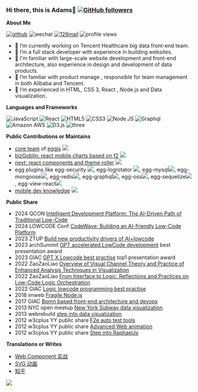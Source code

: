 ### Hi there, this is Adams👋 [![GitHub followers](https://img.shields.io/github/followers/jtyjty99999?label=Follow&style=social)](https://github.com/jtyjty99999)

**About Me** 

[![github](https://img.shields.io/badge/-jtyjty99999-%23323031?style=flat&logo=github)](https://github.com/jtyjty99999)
![wechat](https://img.shields.io/badge/-jtyjty99999-%23323031?style=flat&logo=wechat)
<a href="mailto:jtyjty99999@126.com"><img src="https://img.shields.io/badge/-jtyjty99999@126.com-%23323031?style=flat&logo=gmail" alt="126mail" /></a>
![profile views](https://komarev.com/ghpvc/?username=jtyjty99999&style=flat)

- 🔭 I’m currently working on Tencent Healthcare big data front-end team.
- 🌱 I’m a full stack developer with experience in building websites.
- 👯 I'm familiar with large-scale website development and front-end architecture, also experience in design and development of data products.
- 🤔 I’m familiar with product manage , responsible for team management in both Alibaba and Tencent.
- 💬 I’m experienced in HTML, CSS 3, React , Node.js and Data visualization.

**Languages and Frameworks**

  ![JavaScript](https://img.shields.io/badge/-JavaScript-black?style=plastic&logo=javascript)
  ![React](https://img.shields.io/badge/-React-3b2e5a?style=plastic&logo=react)
  ![HTML5](https://img.shields.io/badge/-HTML5-E34F26?style=plastic&logo=html5&logoColor=white)
  ![CSS3](https://img.shields.io/badge/-CSS3-1572B6?style=plastic&logo=css3)
  ![Node.JS](https://img.shields.io/badge/-Node.JS-black?style=plastic&logo=Node.js) 
  ![Graphql](https://img.shields.io/badge/-Graphql-E10098?style=plastic&logo=Graphql)
  ![Amazon AWS](https://img.shields.io/badge/Amazon%20AWS-232F3E?style=plastic&logo=amazon-aws)
  ![D3.js](https://img.shields.io/badge/-D3.js-gray?style=flat-square&logo=D3.js)
  ![three](	https://img.shields.io/badge/ThreeJs-black?style=flat-square&logo=three.js)

**Public Contributions or Maintains** 
 
- [core team](https://github.com/orgs/eggjs/teams/core) of [eggjs](https://github.com/eggjs/egg) ![](https://img.shields.io/github/stars/eggjs/egg?style=social)
- [bizGoblin: react mobile charts based on f2](https://github.com/alibaba/BizGoblin)  ![](https://img.shields.io/github/stars/alibaba/bizgoblin?style=social)
- [next: react components and theme roller](https://github.com/alibaba-fusion/next)  ![](https://img.shields.io/github/stars/alibaba-fusion/next?style=social)
- egg plugins like egg-security ![](https://img.shields.io/github/stars/eggjs/egg-security?style=social), egg-logrotator ![](https://img.shields.io/github/stars/eggjs/egg-logrotator?style=social), egg-mysql![](https://img.shields.io/github/stars/eggjs/egg-mysql?style=social), egg-mongoose![](https://img.shields.io/github/stars/eggjs/egg-mongoose?style=social), egg-redis![](https://img.shields.io/github/stars/eggjs/egg-redis?style=social), egg-graphql![](https://img.shields.io/github/stars/eggjs/egg-graphql?style=social), egg-oss![](https://img.shields.io/github/stars/eggjs/egg-oss?style=social), egg-sequelize![](https://img.shields.io/github/stars/eggjs/egg-sequelize?style=social), egg-view-react![](https://img.shields.io/github/stars/eggjs/egg-view-react?style=social)
- [mobile dev knowledge](https://github.com/jtyjty99999/mobileTech) ![](https://img.shields.io/github/stars/jtyjty99999/mobileTech?style=social)

**Public Share** 

- 2024 QCON [Intelligent Development Platform: The AI-Driven Path of Traditional Low-Code](https://qcon.infoq.cn/2024/beijing/presentation/5891) 
- 2024 LOWCODE Conf [CodeWave: Building an AI-friendly Low-Code Platform](https://mp.weixin.qq.com/s/nLDjN5luEQyDEH5mDLoaYQ) 
- 2023 ZTUP [Build new productivity drivers of AI+lowcode](https://ztup.msup.com.cn/2023sh/course?id=17128) 
- 2023 archSummit [GPT accelerated LowCode development](https://archsummit.infoq.cn/2023/shenzhen/presentation/5356) best presentation award
- 2023 GIAC [GPT X Lowcode best practise](https://giac.msup.com.cn/2023sz/course?id=16993) top1 presentation award
- 2022 ZaoZaoLiao [Overview of Visual Channel Theory and Practice of Enhanced Analysis Techniques in Visualization](https://www.zaozao.run/video/c54/c54-1)
- 2022 ZaoZaoLiao [From Interface to Logic: Reflections and Practices on Low-Code Logic Orchestration](https://www.zaozao.run/video/c49/c49-1)
- 2022 GIAC [Logic lowcode programming best practise](https://giac.msup.com.cn/course?id=16091)
- 2018 imweb [Fragile Node.js](http://2017.imweb.io/)
- 2017 GIAC [Bpmn based front-end architecture and devops](https://doc.huodongjia.com/detail-6747.html)
- 2013 NYC open meetup [New York Subway data visualization](http://www.meetup.com/NYC-Open-Data/events/137298432/)
- 2013 webrebuild [step into data visualization](https://www.56.com/u73/v_MTAwMjEyODc4.html)
- 2012 w3cplus YY public share [F2e auto test tools](https://speakerdeck.com/w3cplus/qian-duan-zi-dong-hua-gong-ju-tan-suo)
- 2012 w3cplus YY public share [Advanced Web animation](https://speakerdeck.com/w3cplus/la-fei-er-rang-svgzai-fei-hui)
- 2012 w3cplus YY public share [Step into RaphaelJs](https://speakerdeck.com/w3cplus/la-fei-er-rang-svgzai-fei-hui)

**Translations or Writes**   
 
- [Web Component 实战](https://zhuanlan.zhihu.com/p/20636611)
- [SVG 动画](https://read.douban.com/ebook/59895538/)
- [知乎](https://www.zhihu.com/people/jiang-tian-yi/posts)
 
![](https://github-readme-stats.vercel.app/api?username=jtyjty99999)
